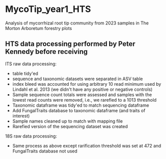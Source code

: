 # MycoTip_year1_HTS
Analysis of mycorrhizal root tip community from 2023 samples in The Morton Arboretum forestry plots

## HTS data processing performed by Peter Kennedy before receiving 
ITS raw data processing:
* table tidy'ed
* sequence and taxonomic datasets were separated in ASV table
* index bleed was accounted for using arbitrary 10 read minimum used by Lindahl et al. 2013 (we didn't have any positive or negative controls)
* Sample sequence count totals were assessed and samples with the lowest read counts were removed, i.e., we rarefied to a 1013 threshold
* Taxonomic dataframe was tidy'ed to match sequencing dataframe
* Add FungalTraits database to taxonomic dataframe (and traits of interest)
* Sample names cleaned up to match with mapping file
* Rarefied version of the sequencing dataset was created

18S raw data processing:
* Same process as above except rarification threshold was set at 472 and FungalTraits database not used
